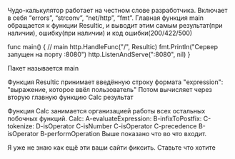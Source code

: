 Чудо-калькулятор работает на честном слове разработчика. Включает в себя “errors”, “strconv”, “net/http”, “fmt”.
Главная функция main обращается к функции Resultic, и выводит этим самым результат(при наличии), ошибку(при наличии) и код ошибки(200/422/500)

func main() {  // main
    http.HandleFunc("/", Resultic)
    fmt.Println("Сервер запущен на порту :8080")
    http.ListenAndServe(":8080", nil)
   }

Пакет называется main

Функция Resultic принимает введённую строку формата 
"expression": "выражение, которое ввёл пользователь" 
Потом вычисляет через вторую главную функцию Calc результат

Функция Calc занимается организацией работы всех остальных побочных функций. 
Calc:
    A-evaluateExpression:
        B-infixToPostfix:
            C-tokenize:
                D-isOperator
            C-isNumber
            C-isOperator
            C-precedence
        B-isOperator
        B-performOperation
Выше показано что во что входит.

Я уже не знаю как ещё эти ваши сайти фиксить. Ставьте что хотите
